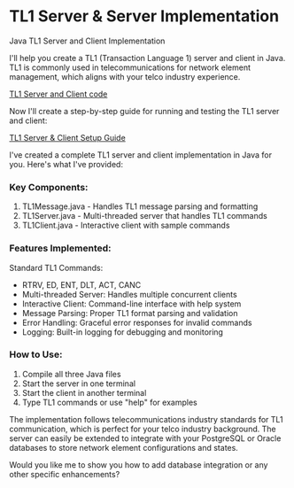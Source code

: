 # TL1 Server & Server Implementation 
Java TL1 Server and Client Implementation 

I'll help you create a TL1 (Transaction Language 1) server and client in Java. TL1 is commonly used in telecommunications for network element management, which aligns with your telco industry experience.

[TL1 Server and Client code]("#")

Now I'll create a step-by-step guide for running and testing the TL1 server and client:

[TL1 Server & Client Setup Guide]('/src/server_client_setup.md')

I've created a complete TL1 server and client implementation in Java for you. Here's what I've provided:

### Key Components:

1. TL1Message.java - Handles TL1 message parsing and formatting
2. TL1Server.java - Multi-threaded server that handles TL1 commands
3. TL1Client.java - Interactive client with sample commands

### Features Implemented:

Standard TL1 Commands: 
- RTRV, ED, ENT, DLT, ACT, CANC
- Multi-threaded Server: Handles multiple concurrent clients
- Interactive Client: Command-line interface with help system
- Message Parsing: Proper TL1 format parsing and validation
- Error Handling: Graceful error responses for invalid commands
- Logging: Built-in logging for debugging and monitoring

### How to Use:

1. Compile all three Java files
2. Start the server in one terminal
3. Start the client in another terminal
4. Type TL1 commands or use "help" for examples

The implementation follows telecommunications industry standards for TL1 communication, which is perfect for your telco industry background. The server can easily be extended to integrate with your PostgreSQL or Oracle databases to store network element configurations and states.

Would you like me to show you how to add database integration or any other specific enhancements?
